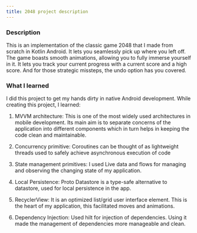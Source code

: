 ```yaml
---
title: 2048 project description
---
```

### Description
This is an implementation of the classic game 2048 that I made from scratch in Kotlin Android. It lets you seamlessly pick up where you left off. The game boasts smooth animations, allowing you to fully immerse yourself in it. It lets you track your current progress with a current score and a high score. And for those strategic missteps, the undo option has you covered.

### What I learned
I did this project to get my hands dirty in native Android development. While creating this project, I learned:

1. MVVM architecture: This is one of the most widely used architectures in mobile development. Its main aim is to separate concerns of the application into different components which in turn helps in keeping the code clean and maintainable.

2. Concurrency primitive: Coroutines can be thought of as lightweight threads used to safely achieve asynchronous execution of code

3. State management primitives: I used Live data and flows for managing and observing the changing state of my application.

4. Local Persistence: Proto Datastore is a type-safe alternative to datastore, used for local persistence in the app.

5. RecyclerView: It is an optimized list/grid user interface element. This is the heart of my application, this facilitated moves and animations.

6. Dependency Injection: Used hilt for injection of dependencies. Using it made the management of dependencies more manageable and clean.